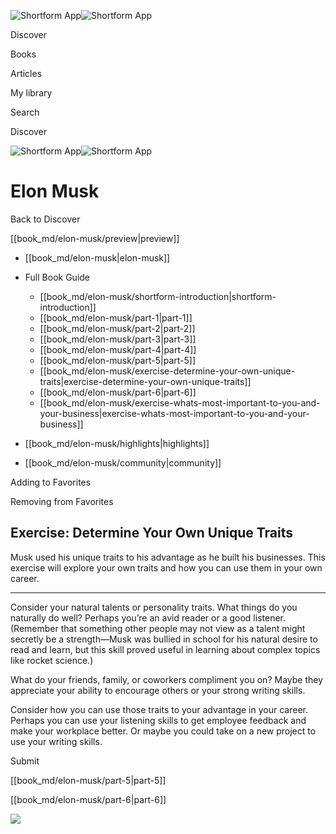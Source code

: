 ![Shortform App](/img/logo.36a2399e.svg)![Shortform App](/img/logo-dark.70c1b072.svg)

Discover

Books

Articles

My library

Search

Discover

![Shortform App](/img/logo.36a2399e.svg)![Shortform App](/img/logo-dark.70c1b072.svg)

# Elon Musk

Back to Discover

[[book_md/elon-musk/preview|preview]]

  * [[book_md/elon-musk|elon-musk]]
  * Full Book Guide

    * [[book_md/elon-musk/shortform-introduction|shortform-introduction]]
    * [[book_md/elon-musk/part-1|part-1]]
    * [[book_md/elon-musk/part-2|part-2]]
    * [[book_md/elon-musk/part-3|part-3]]
    * [[book_md/elon-musk/part-4|part-4]]
    * [[book_md/elon-musk/part-5|part-5]]
    * [[book_md/elon-musk/exercise-determine-your-own-unique-traits|exercise-determine-your-own-unique-traits]]
    * [[book_md/elon-musk/part-6|part-6]]
    * [[book_md/elon-musk/exercise-whats-most-important-to-you-and-your-business|exercise-whats-most-important-to-you-and-your-business]]
  * [[book_md/elon-musk/highlights|highlights]]
  * [[book_md/elon-musk/community|community]]



Adding to Favorites 

Removing from Favorites 

## Exercise: Determine Your Own Unique Traits

Musk used his unique traits to his advantage as he built his businesses. This exercise will explore your own traits and how you can use them in your own career.

* * *

Consider your natural talents or personality traits. What things do you naturally do well? Perhaps you’re an avid reader or a good listener. (Remember that something other people may not view as a talent might secretly be a strength—Musk was bullied in school for his natural desire to read and learn, but this skill proved useful in learning about complex topics like rocket science.)

What do your friends, family, or coworkers compliment you on? Maybe they appreciate your ability to encourage others or your strong writing skills.

Consider how you can use those traits to your advantage in your career. Perhaps you can use your listening skills to get employee feedback and make your workplace better. Or maybe you could take on a new project to use your writing skills.

Submit 

[[book_md/elon-musk/part-5|part-5]]

[[book_md/elon-musk/part-6|part-6]]

![](https://bat.bing.com/action/0?ti=56018282&Ver=2&mid=701161ed-3288-4da5-91db-af3f372f5b2a&sid=49fff5b0636c11eeb9c611038afc8668&vid=4a005010636c11ee80c703d4c4a7acd5&vids=0&msclkid=N&pi=0&lg=en-US&sw=800&sh=600&sc=24&nwd=1&tl=Shortform%20%7C%20Book&p=https%3A%2F%2Fwww.shortform.com%2Fapp%2Fbook%2Felon-musk%2Fexercise-determine-your-own-unique-traits&r=&lt=451&evt=pageLoad&sv=1&rn=890291)
